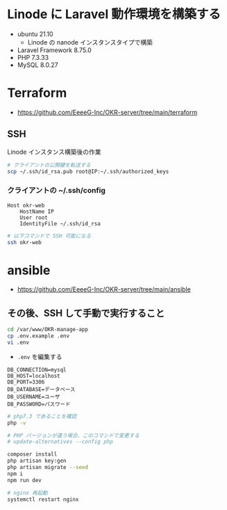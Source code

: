 # Linode に Laravel 動作環境を構築する

- ubuntu 21.10
  - Linode の nanode インスタンスタイプで構築
- Laravel Framework 8.75.0
- PHP 7.3.33
- MySQL 8.0.27

# Terraform

- https://github.com/EeeeG-Inc/OKR-server/tree/main/terraform

## SSH

Linode インスタンス構築後の作業

```sh
# クライアントの公開鍵を転送する
scp ~/.ssh/id_rsa.pub root@IP:~/.ssh/authorized_keys
```

### クライアントの ~/.ssh/config

```
Host okr-web
    HostName IP
    User root
    IdentityFile ~/.ssh/id_rsa
```

```sh
# 以下コマンドで SSH 可能になる
ssh okr-web
```

# ansible

- https://github.com/EeeeG-Inc/OKR-server/tree/main/ansible

## その後、SSH して手動で実行すること

```sh
cd /var/www/OKR-manage-app
cp .env.example .env
vi .env
```

- `.env` を編集する

```
DB_CONNECTION=mysql
DB_HOST=localhost
DB_PORT=3306
DB_DATABASE=データベース
DB_USERNAME=ユーザ
DB_PASSWORD=パスワード
```

```sh
# php7.3 であることを確認
php -v

# PHP バージョンが違う場合、このコマンドで変更する
# update-alternatives --config php

composer install
php artisan key:gen
php artisan migrate --seed
npm i
npm run dev

# nginx 再起動
systemctl restart nginx
```
